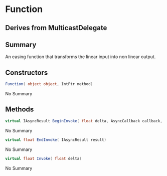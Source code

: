 # Function

## Derives from MulticastDelegate

## Summary

An easing function that transforms the linear input into non linear output.
## Constructors

```c#
Function( object object, IntPtr method) 
```
No Summary
## Methods

```c#
virtual IAsyncResult BeginInvoke( float delta, AsyncCallback callback, object object) 
```
No Summary
```c#
virtual float EndInvoke( IAsyncResult result) 
```
No Summary
```c#
virtual float Invoke( float delta) 
```
No Summary
